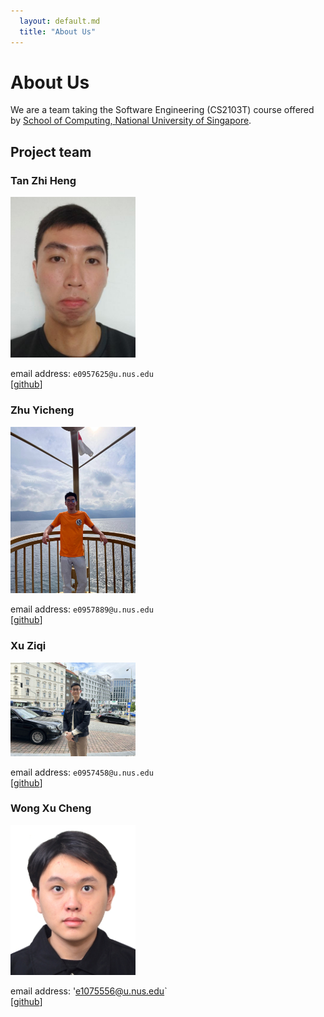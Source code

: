 ```yaml
---
  layout: default.md
  title: "About Us"
---
```


# About Us

We are a team taking the Software Engineering (CS2103T) course offered by [School of Computing, National University of Singapore](http://www.comp.nus.edu.sg).

## Project team

### Tan Zhi Heng

<img src="images/tanzhiheng26.png" width="200px">

email address: `e0957625@u.nus.edu`<br>
[[github](https://github.com/Tanzhiheng26)]

### Zhu Yicheng

<img src="images/zhuuyicheng.png" width="200px">

email address: `e0957889@u.nus.edu`<br>
[[github](https://github.com/zhuuyicheng)]

### Xu Ziqi

<img src="images/ziiqii.png" width="200px">

email address: `e0957458@u.nus.edu`<br>
[[github](https://github.com/ziiqii)] 


### Wong Xu Cheng

<img src="images/ksswsept20.png" width="200px">

email address: 'e1075556@u.nus.edu`<br>
[[github](http://github.com/KSSWSept20)]
